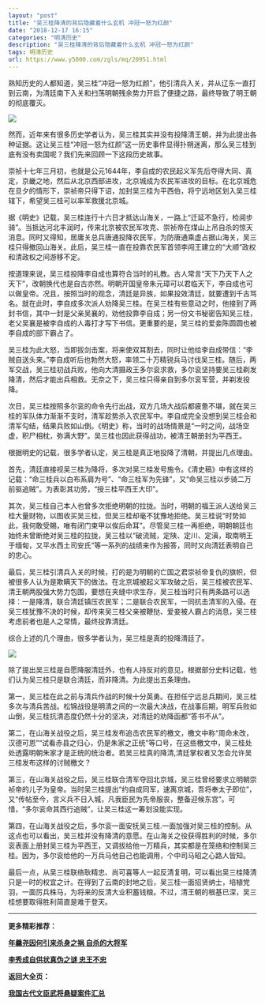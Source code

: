 ```yaml
---
layout: "post"
title: "吴三桂降清的背后隐藏着什么玄机 冲冠一怒为红颜"
date: "2018-12-17 16:15"
categories: "明清历史"
description: "吴三桂降清的背后隐藏着什么玄机 冲冠一怒为红颜"
tags: 明清历史
url: https://www.y5000.com/zgls/mq/20951.html
---
```






熟知历史的人都知道，吴三桂“冲冠一怒为红颜”，他引清兵入关，并从辽东一直打到云南，为清廷南下入关和扫荡明朝残余势力开启了便捷之路，最终导致了明王朝的彻底覆灭。

![](https://img.y5000.com/uploads/allimg/170504/11-1F504112915S3.jpg)

然而，近年来有很多历史学者认为，吴三桂其实并没有投降清王朝，并为此提出各种证据。这让吴三桂“冲冠一怒为红颜”这一历史事件显得扑朔迷离，那么吴三桂到底有没有卖国呢？我们先来回顾一下这段历史故事。

崇祯十七年三月初，也就是公元1644年，李自成的农民起义军先后夺得大同、真定，京畿之地，然后从北京西部进攻，北京城成为农民军进攻的目标。在北京城危在旦夕的情形下，崇祯帝只得下诏，加封吴三桂为平西伯，将宁远地区划入吴三桂辖下，希望吴三桂可以率军救援北京城。

据《明史》记载，吴三桂连行十六日才抵达山海关，一路上“迁延不急行，检阅步骑”。当抵达河北丰润时，传来北京被农民军攻克、崇祯帝在煤山上吊自杀的惊天消息。同时又得知，居庸关总兵唐通投降农民军，为防唐通乘虚占据山海关，吴三桂只得撤回山海关。此后，吴三桂一直在投靠农民军首领李闯王建立的“大顺”政权和清政权之间游移不定。

按道理来说，吴三桂投降李自成也算符合当时的礼教。古人常言“天下乃天下人之天下”，改朝换代也是自古亦然。明朝开国皇帝朱元璋可以君临天下，李自成也可以做皇帝。况且，按照当时的观念，清廷是异族，如果投效清廷，就要遭到千古骂名。就在此时，李自成多次派人劝降吴三桂。在吴三桂有些意动之时，他接到了两封书信，其中一封是父亲吴襄的，劝他投靠李自成；另一份文书秘密告知吴三桂，老父吴襄是被李自成的人毒打才写下书信。更重要的是，吴三桂的爱妾陈圆圆也被李自成的部下霸占了。

吴三桂为此大怒，当即拔剑击案，将来使双耳割去，同时让他给李自成带信：“李贼自送头来。”李自成听后也勃然大怒，率领二十万精锐兵马讨伐吴三桂。随后，两军交战，吴三桂初战兵败，他向大清摄政王多尔衮求救，多尔衮坚持要吴三桂剃发降清，然后才能出兵相救。无奈之下，吴三桂只得亲自到多尔衮军营，并剃发投降。

次日，吴三桂按照多尔衮的命令先行出战，双方几场大战后都疲惫不堪，就在吴三桂的军队体力渐渐不支时，清军趁势杀入农民军中。李自成完全没想到吴三桂会和清军勾结，结果兵败如山倒。《明史》称，当时的战场情景是“一时之间，战场空虚，积尸相枕，弥满大野”。吴三桂也因此获得战功，被清王朝册封为平西王。

根据明史的记载，很多学者认定，吴三桂是真正地投降了清朝，并提出几点理由。

首先，清廷直接视吴三桂为降将，多次对吴三桂发号施令。《清史稿》中有这样的记载：“命三桂兵以白布系肩为号”、“命三桂军为先锋”，又“命吴三桂以步骑二万前驱追贼”。为表彰其功劳，“授三桂平西王大印”。

其次，吴三桂自己本人也曾多次拒绝明朝的拉拢。当时，明朝的福王派人送给吴三桂大量财物，以图收买吴三桂，但吴三桂却毫不犹豫地拒绝。吴三桂说“时势如此，我何敢受賜，唯有闭门束甲以俟后命耳”。尽管吴三桂一再拒绝，明朝朝廷也始终未曾断绝对吴三桂的拉拢，吴三桂以“破流贼，定陕、定川、定滇，取南明王于缅甸，又平水西土司安氏”等一系列的战绩来作为报答，同时又向清廷表明自己的忠心。

最后，吴三桂引清兵入关的时候，打的是为明朝的亡国之君崇祯帝复仇的旗帜，但被很多人认为是欺瞒天下的做法。在北京城被起义军攻破之后，吴三桂被农民军、清王朝两股强大势力包围，要想在夹缝中求生存，吴三桂当时只有两条路可以选择：一是降清，联合清廷镇压农民军；二是联合农民军，一同抗击清军的入侵。在吴三桂犹豫不决的时候，却传来吴三桂父亲被鞭挞、爱妾被人霸占的消息，吴三桂考虑前者也是人之常情，最终投靠清廷。

综合上述的几个理由，很多学者认为，吴三桂是真的投降清廷了。

![](https://img.y5000.com/uploads/allimg/170504/11-1F504112942947.jpg)

除了提出吴三桂是自愿降服清廷外，也有人持反对的意见，根据部分史料记载，他们认为吴三桂只是联合清廷，而非降清。为此提出五条理由。

第一，吴三桂在此之前与清兵作战的时候十分英勇。在担任宁远总兵期间，吴三桂多次与清兵苦战。松锦战役是明清之间的一次最大决战，在战事后期，明军兵败如山倒，吴三桂抗清态度仍然十分的坚决，对清廷的劝降函都“答书不从”。

第二，在山海关战役之后，吴三桂发布追击农民军的檄文，檄文中称“周命未改，汉德可恩”“试看赤县之归心，仍是朱家之正统”等口号，在这些檄文中，吴三桂处处透露明朝朱家才是正统的统治者。若吴三桂真的降清,清廷掌权者又怎会允许吴三桂发布这样的讨贼檄文？

第三，在山海关战役之后，吴三桂联合清军夺回北京城，吴三桂曾经要求立明朝崇祯帝的儿子为皇帝。当时吴三桂提出“约自成同军，速离京城，吾将奉太子即位”，又“传帖至今，言义兵不日入城，凡我臣民为先帝服丧，整备迎候东宫”。可惜，“多尔衮命其西行追贼”，让吴三桂这一筹划没能实现。

第四，在山海关战役之后，多尔衮一面安抚吴三桂.一面加强对吴三桂的控制。从这点也可以看出，吴三桂并没有降清的意愿。在山海关之役获得胜利的时候，多尔衮表面上册封吴三桂为平西王，又调拔给他一万精兵，其实都是在笼络和控制吴三桂。因为，多尔衮给他的一万兵马他自己也能调用，个中司马昭之心路人皆知。

最后一点，从吴三桂联络耿精忠、尚可喜等人一起反清复明，可以看出吴三桂降清只是一时的权宜之计。在得到了云南的封地之后，吴三桂一面招贤纳士，培植党羽，一面厉兵株马，为将来的反清大业积蓄钱粮。不过，清王朝的根基已深，吴三桂想要取得胜利简直是难于登天。

* * *

**更多精彩推荐：**

[**年羹尧因何引来杀身之祸 自杀的大将军**](https://www.y5000.com/zgls/mq/20952.html)

[**李秀成自供状真伪之谜 忠王不忠**](https://www.y5000.com/zgls/mq/20956.html)

**返回大全页：**

[**我国古代文臣武将悬疑案件汇总**](https://www.y5000.com/zgls/20959.html)
